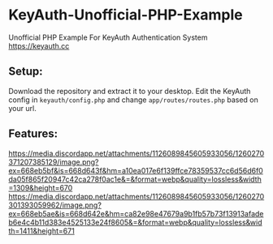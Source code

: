 # KeyAuth-Unofficial-PHP-Example
Unofficial PHP Example For KeyAuth Authentication System
https://keyauth.cc

## **Setup:**
Download the repository and extract it to your desktop. Edit the KeyAuth config in `keyauth/config.php` and change `app/routes/routes.php` based on your url.

## **Features:**
https://media.discordapp.net/attachments/1126089845605933056/1260270371207385129/image.png?ex=668eb5bf&is=668d643f&hm=a10ea017e6f139ffce78359537cc6d56d6f0da05f865f20947c42ca278f0ac1e&=&format=webp&quality=lossless&width=1309&height=670
https://media.discordapp.net/attachments/1126089845605933056/1260270301393059962/image.png?ex=668eb5ae&is=668d642e&hm=ca82e98e47679a9b1fb57b73f13913afadeb6e4c4b11d383e4525133e24f8605&=&format=webp&quality=lossless&width=1411&height=671
